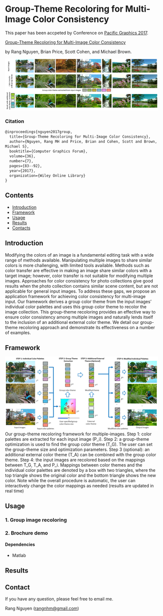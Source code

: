 # Group-Theme Recoloring for Multi-Image Color Consistency

This paper has been accpeted by Conference on [Pacific Graphics 2017](http://www.siggraph.org.tw/pg2017/).

[Group-Theme Recoloring for Multi-Image Color Consistency](https://onlinelibrary.wiley.com/doi/abs/10.1111/cgf.13274)

by Rang Nguyen, Brian Price, Scott Cohen, and Michael Brown. 

![Figure](teaser.png)
### Citation
```
@inproceedings{nguyen2017group,
  title={Group-Theme Recoloring for Multi-Image Color Consistency},
  author={Nguyen, Rang MH and Price, Brian and Cohen, Scott and Brown, Michael S},
  booktitle={Computer Graphics Forum},
  volume={36},
  number={7},
  pages={83--92},
  year={2017},
  organization={Wiley Online Library}
}
```


## Contents

- [Introduction](#introduction)
- [Framework](#framework)
- [Usage](#usage)
- [Results](#results)
- [Contacts](#contacts)

## Introduction
Modifying the colors of an image is a fundamental editing task with a wide range of methods available. Manipulating multiple images to share similar colors is more challenging, with limited tools available. Methods such as color transfer are effective in making an image share similar colors with a target image; however, color transfer is not suitable for modifying multiple images. Approaches for color consistency for photo collections give good results when the photo collection contains similar scene content, but are not applicable for general input images. To address these gaps, we propose an application framework for achieving color consistency for multi-image input. Our framework derives a group color theme from the input images’ individual color palettes and uses this group color theme to recolor the image collection. This group-theme recoloring provides an effective way to ensure color consistency among multiple images and naturally lends itself to the inclusion of an additional external color theme. We detail our group-theme recoloring approach and demonstrate its effectiveness on a number of examples.

## Framework
![Figure](framework.png)
Our group-theme recoloring framework for multiple-images. Step 1: color palettes are extracted for each input image (P_i). Step 2:
a group-theme optimization is used to find the group color theme (T_G). The user can set the group-theme size and optimization parameters.
Step 3 (optional): an additional external color theme (T_A) can be combined with the group color theme. Step 4: the input images are recolored
based on the mappings between T_G, T_A, and P_i. Mappings between color themes and the individual color palettes are denoted by a box with
two triangles, where the top triangle shows the original color and the bottom triangle shows the new color. Note while the overall procedure
is automatic, the user can interactively change the color mappings as needed (results are updated in real time)
## Usage

### 1. Group image recoloring



### 2. Brochure demo


#### Dependencies
- Matlab



## Results





## Contact
If you have any question, please feel free to email me.

Rang Nguyen (rangnhm@gmail.com)
